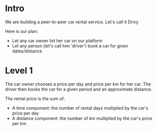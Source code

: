 # Intro

We are building a peer-to-peer car rental service. Let's call it Drivy

Here is our plan:

- Let any car owner list her car on our platform
- Let any person (let's call him 'driver') book a car for given dates/distance

# Level 1

The car owner chooses a price per day and price per km for her car.
The driver then books the car for a given period and an approximate distance.

The rental price is the sum of:

- A time component: the number of rental days multiplied by the car's price per day
- A distance component: the number of km multiplied by the car's price per km

